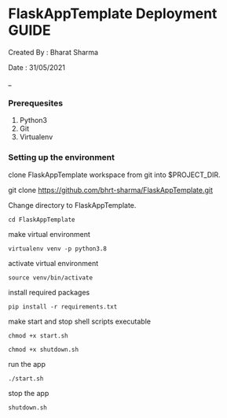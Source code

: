 # FlaskAppTemplate Deployment GUIDE
Created By :  Bharat Sharma

Date : 31/05/2021

_

### Prerequesites
1. Python3
2. Git
3. Virtualenv

### Setting up the environment

clone FlaskAppTemplate workspace from git into $PROJECT_DIR.

git clone https://github.com/bhrt-sharma/FlaskAppTemplate.git


Change directory to FlaskAppTemplate.

`cd FlaskAppTemplate`

make virtual environment

`virtualenv venv -p python3.8`

activate virtual environment

`source venv/bin/activate`

install required packages

`pip install -r requirements.txt`

make start and stop shell scripts executable

`chmod +x start.sh`


`chmod +x shutdown.sh`

run the app

`./start.sh`

stop the app

`shutdown.sh`
